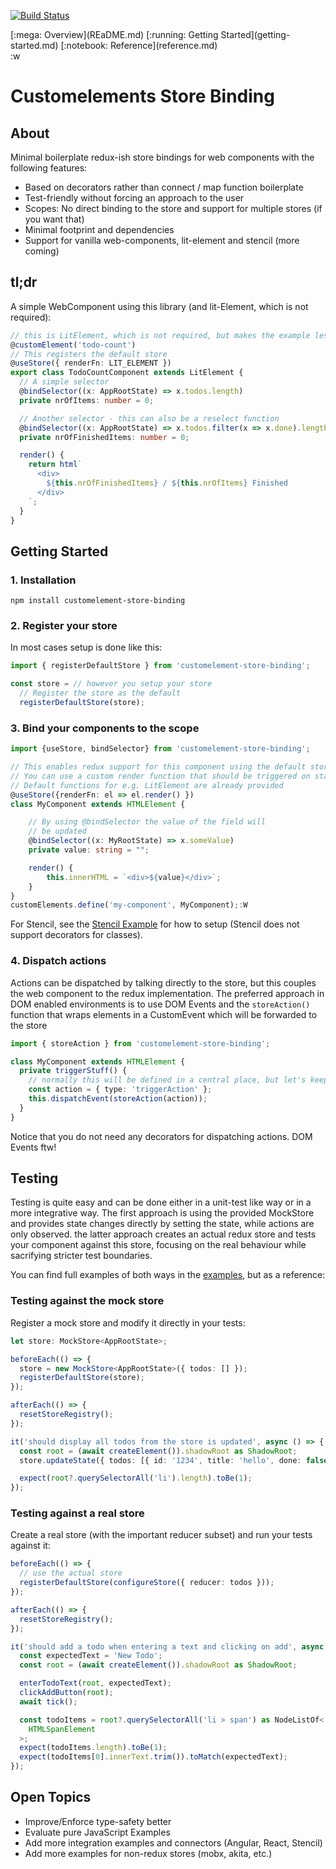 [![Build Status](https://travis-ci.org/mojadev/customelement-store-binding.svg?branch=master)](https://travis-ci.org/mojadev/customelement-store-binding)

<nav class="navigation-top">
  [:mega: Overview](REaDME.md)
  [:running: Getting Started](getting-started.md)
  [:notebook: Reference](reference.md)
</nav>:w

# Customelements Store Binding

## About

Minimal boilerplate redux-ish store bindings for web components with the following features:

- Based on decorators rather than connect / map function boilerplate
- Test-friendly without forcing an approach to the user
- Scopes: No direct binding to the store and support for multiple stores (if you want that)
- Minimal footprint and dependencies
- Support for vanilla web-components, lit-element and stencil (more coming)

## tl;dr

A simple WebComponent using this library (and lit-Element, which is not required):

```typescript
// this is LitElement, which is not required, but makes the example less verbose
@customElement('todo-count')
// This registers the default store
@useStore({ renderFn: LIT_ELEMENT })
export class TodoCountComponent extends LitElement {
  // A simple selector
  @bindSelector((x: AppRootState) => x.todos.length)
  private nrOfItems: number = 0;

  // Another selector - this can also be a reselect function
  @bindSelector((x: AppRootState) => x.todos.filter(x => x.done).length)
  private nrOfFinishedItems: number = 0;

  render() {
    return html`
      <div>
        ${this.nrOfFinishedItems} / ${this.nrOfItems} Finished
      </div>
    `;
  }
}
```

## Getting Started

### 1. Installation

```
npm install customelement-store-binding
```

### 2. Register your store

In most cases setup is done like this:

```typescript
import { registerDefaultStore } from 'customelement-store-binding';

const store = // however you setup your store
  // Register the store as the default
  registerDefaultStore(store);
```

### 3. Bind your components to the scope

```typescript
import {useStore, bindSelector} from 'customelement-store-binding';

// This enables redux support for this component using the default store
// You can use a custom render function that should be triggered on state changes using renderFn.
// Default functions for e.g. LitElement are already provided
@useStore({renderFn: el => el.render() })
class MyComponent extends HTMLElement {

    // By using @bindSelector the value of the field will
    // be updated
    @bindSelector((x: MyRootState) => x.someValue)
    private value: string = "";

    render() {
        this.innerHTML = `<div>${value}</div>`;
    }
}
customElements.define('my-component', MyComponent);:W

```

For Stencil, see the [Stencil Example](./examples/todo-stencil) for how to setup (Stencil does not support decorators for classes).

### 4. Dispatch actions

Actions can be dispatched by talking directly to the store, but this couples the web component to the redux implementation. The preferred approach in DOM enabled environments is to use DOM Events and the `storeAction()` function that wraps elements in a CustomEvent which will be forwarded to the store

```typescript
import { storeAction } from 'customelement-store-binding';

class MyComponent extends HTMLElement {
  private triggerStuff() {
    // normally this will be defined in a central place, but let's keep it simple
    const action = { type: 'triggerAction' };
    this.dispatchEvent(storeAction(action));
  }
}
```

Notice that you do not need any decorators for dispatching actions. DOM Events ftw!

## Testing

Testing is quite easy and can be done either in a unit-test like way or in a more integrative way. The first approach is using the provided MockStore and provides state changes directly by setting the state, while actions are only observed. the latter approach creates an actual redux store and tests your component against this store, focusing on the real behaviour while sacrifying stricter test boundaries.

You can find full examples of both ways in the [examples](./examples/todo-lit-element), but as a reference:

### Testing against the mock store

Register a mock store and modify it directly in your tests:

```typescript
let store: MockStore<AppRootState>;

beforeEach(() => {
  store = new MockStore<AppRootState>({ todos: [] });
  registerDefaultStore(store);
});

afterEach(() => {
  resetStoreRegistry();
});

it('should display all todos from the store is updated', async () => {
  const root = (await createElement()).shadowRoot as ShadowRoot;
  store.updateState({ todos: [{ id: '1234', title: 'hello', done: false }] });

  expect(root?.querySelectorAll('li').length).toBe(1);
});
```

### Testing against a real store

Create a real store (with the important reducer subset) and run your tests against it:

```typescript
beforeEach(() => {
  // use the actual store
  registerDefaultStore(configureStore({ reducer: todos }));
});

afterEach(() => {
  resetStoreRegistry();
});

it('should add a todo when entering a text and clicking on add', async () => {
  const expectedText = 'New Todo';
  const root = (await createElement()).shadowRoot as ShadowRoot;

  enterTodoText(root, expectedText);
  clickAddButton(root);
  await tick();

  const todoItems = root?.querySelectorAll('li > span') as NodeListOf<
    HTMLSpanElement
  >;
  expect(todoItems.length).toBe(1);
  expect(todoItems[0].innerText.trim()).toMatch(expectedText);
});
```

## Open Topics

- Improve/Enforce type-safety better
- Evaluate pure JavaScript Examples
- Add more integration examples and connectors (Angular, React, Stencil)
- Add more examples for non-redux stores (mobx, akita, etc.)
